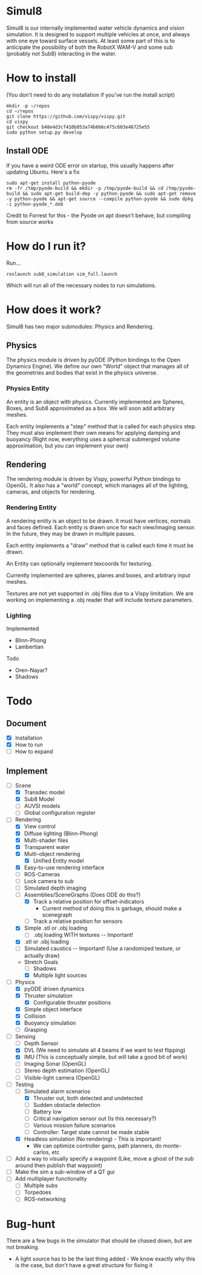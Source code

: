 Simul8
======

Simul8 is our internally implemented water vehicle dynamics and vision simulation. It is designed to support multiple vehicles at once, and always with one eye toward surface vessels. At least some part of this is to anticipate the possibility of both the RobotX WAM-V and some sub (probably not Sub8) interacting in the water.

# How to install
(You don't need to do any installation if you've run the install script)

    mkdir -p ~/repos
    cd ~/repos
    git clone https://github.com/vispy/vispy.git
    cd vispy
    git checkout b48e4d3cf410b853a74b666c475c603e46725e55
    sudo python setup.py develop

## Install ODE
If you have a weird ODE error on startup, this usually happens after updating Ubuntu. Here's a fix

    sudo apt-get install python-pyode
    rm -fr /tmp/pyode-build && mkdir -p /tmp/pyode-build && cd /tmp/pyode-build && sudo apt-get build-dep -y python-pyode && sudo apt-get remove -y python-pyode && apt-get source --compile python-pyode && sudo dpkg -i python-pyode_*.deb

Credit to Forrest for this - the Pyode on apt doesn't behave, but compiling from source works


# How do I run it?

Run...

    roslaunch sub8_simulation sim_full.launch

Which will run all of the necessary nodes to run simulations.

# How does it work?
Simul8 has two major submodules: Physics and Rendering.

## Physics
The physics module is driven by pyODE (Python bindings to the Open Dynamics Engine). We define our own "World" object that manages all of the geometries and bodies that exist in the physics universe.

### Physics Entity
An entity is an object with physics. Currently implemented are Spheres, Boxes, and Sub8 approximated as a box. We will soon add arbitrary meshes.

Each entity implements a "step" method that is called for each physics step. They must also implement their own means for applying damping and buoyancy (Right now, everything uses a spherical submerged volume approximation, but you can implement your own)

## Rendering
The rendering module is driven by Vispy, powerful Python bindings to OpenGL. It also has a "world" concept, which manages all of the lighting, cameras, and objects for rendering.

### Rendering Entity
A rendering entity is an object to be drawn. It must have vertices, normals and faces defined. Each entity is drawn once for each view/imaging sensor. In the future, they may be drawn in multiple passes.

Each entity implements a "draw" method that is called each time it must be drawn.

An Entity can optionally implement texcoords for texturing.

Currently implemented are spheres, planes and boxes, and arbitrary input meshes.

Textures are not yet supported in .obj files due to a Vispy limitation. We are working on implementing a .obj reader that will include texture parameters.

### Lighting
Implemented

* Blinn-Phong
* Lambertian

Todo

* Oren-Nayar?
* Shadows

# Todo

## Document
* [x] Installation
* [x] How to run
* [ ] How to expand

## Implement
* [ ] Scene
    * [x] Transdec model
    * [x] Sub8 Model
    * [ ] AUVSI models
    * [ ] Global configuration register

* [ ] Rendering
    * [x] View control
    * [x] Diffuse lighting (Blinn-Phong)
    * [x] Multi-shader files
    * [x] Transparent water
    * [x] Multi-object rendering
        * [x] Unified Entity model
    * [x] Easy-to-use rendering interface
    * [ ] ROS-Cameras
    * [ ] Lock camera to sub
    * [ ] Simulated depth imaging
    * [ ] Assemblies/SceneGraphs (Does ODE do this?)
        * [x] Track a relative position for offset-indicators
            * Current method of doing this is garbage, should make a scenegraph
        * [ ] Track a relative position for sensors
    * [x] Simple .stl or .obj loading
        * [ ] .obj loading WITH textures -- Important!
    * [x] .stl or .obj loading
    * [ ] Simulated caustics -- Important! (Use a randomized texture, or actually draw)
    * Stretch Goals
        * [ ] Shadows
        * [x] Multiple light sources

* [ ] Physics
    * [x] pyODE driven dynamics
    * [x] Thruster simulation
        * [x] Configurable thruster positions
    * [x] Simple object interface
    * [x] Collision
    * [x] Buoyancy simulation
    * [ ] Grasping

* [ ] Sensing
    * [ ] Depth Sensor
    * [x] DVL (We need to simulate all 4 beams if we want to test flipping)
    * [x] IMU (This is conceptually simple, but will take a good bit of work)
    * [ ] Imaging Sonar (OpenGL)
    * [ ] Stereo depth estimation (OpenGL)
    * [ ] Visible-light camera (OpenGL)

* [ ] Testing
    * [ ] Simulated alarm scenarios
        * [x] Thruster out, both detected and undetected
        * [ ] Sudden obstacle detection
        * [ ] Battery low
        * [ ] Critical navigation sensor out (Is this necessary?)
        * [ ] Various mission failure scenarios
        * [ ] Controller: Target state cannot be made stable

    * [x] Headless simulation (No rendering) - This is important!
        * We can optimize controller gains, path planners, do monte-carlos, etc

* [ ] Add a way to visually specify a waypoint (Like, move a ghost of the sub around then publish that waypoint)
* [ ] Make the sim a sub-window of a QT gui
* [ ] Add multiplayer functionality
    * [ ] Multiple subs
    * [ ] Torpedoes
    * [ ] ROS-networking

# Bug-hunt

There are a few bugs in the simulator that should be chased down, but are not breaking.

* A light source has to be the last thing added - We know exactly why this is the case, but don't have a great structure for fixing it
